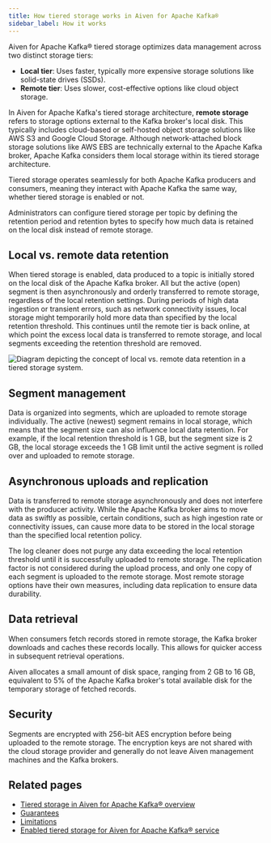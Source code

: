 ```yaml
---
title: How tiered storage works in Aiven for Apache Kafka®
sidebar_label: How it works
---
```


Aiven for Apache Kafka® tiered storage optimizes data management across two distinct storage tiers:

- **Local tier**: Uses faster, typically more expensive storage solutions
  like solid-state drives (SSDs).
- **Remote tier**: Uses slower, cost-effective options like cloud object storage.

In Aiven for Apache Kafka's tiered storage architecture, **remote storage** refers to
storage options external to the Kafka broker's
local disk. This typically includes cloud-based or self-hosted object
storage solutions like AWS S3 and Google Cloud Storage. Although
network-attached block storage solutions like AWS EBS are technically
external to the Apache Kafka broker, Apache Kafka considers them local storage
within its tiered storage architecture.

Tiered storage operates seamlessly for both Apache Kafka producers and consumers,
meaning they interact with Apache Kafka the same way, whether tiered storage is
enabled or not.

Administrators can configure tiered storage per topic by defining the
retention period and retention bytes to specify how much data is retained on the local
disk instead of remote storage.

## Local vs. remote data retention

When tiered storage is enabled, data produced to a topic is initially stored on the
local disk of the Apache Kafka broker. All but the active (open) segment is then
asynchronously and orderly transferred to remote storage, regardless of the
local retention settings.
During periods of high data ingestion or transient errors, such as network connectivity
issues, local storage might temporarily hold more data than specified by the local
retention threshold. This continues until the remote tier is back online, at which
point the excess local data is transferred to remote storage, and local segments
exceeding the retention threshold are removed.

![Diagram depicting the concept of local vs. remote data retention in a tiered storage system.](/images/content/products/kafka/tiered-storage/data-retention.png)

## Segment management

Data is organized into segments, which are uploaded to remote storage
individually. The active (newest) segment remains in local storage,
which means that the segment size can also influence local data
retention. For example, if the local retention threshold is 1 GB, but the segment size
is 2 GB, the local storage exceeds the 1 GB limit until the active segment is rolled
over and uploaded to remote storage.

## Asynchronous uploads and replication

Data is transferred to remote storage asynchronously and does not
interfere with the producer activity. While the Apache Kafka broker aims to
move data as swiftly as possible, certain conditions, such as high
ingestion rate or connectivity issues, can cause more data to be stored
in the local storage than the specified local retention policy.

The log cleaner does not purge any data exceeding the local retention threshold until
it is successfully uploaded to remote storage. The replication factor is not considered
during the upload process, and only one copy of each segment is uploaded to the remote
storage. Most remote storage options have their own measures, including data
replication to ensure data durability.

## Data retrieval

When consumers fetch records stored in remote storage, the Kafka broker
downloads and caches these records locally. This allows for quicker
access in subsequent retrieval operations.

Aiven allocates a small amount of disk space, ranging from 2 GB to 16 GB,
equivalent to 5% of the Apache Kafka broker's total available disk for the
temporary storage of fetched records.

## Security

Segments are encrypted with 256-bit AES encryption before being uploaded
to the remote storage. The encryption keys are not shared with the cloud
storage provider and generally do not leave Aiven management machines
and the Kafka brokers.

## Related pages

-   [Tiered storage in Aiven for Apache Kafka® overview](/docs/products/kafka/concepts/kafka-tiered-storage)
-   [Guarantees](/docs/products/kafka/concepts/tiered-storage-guarantees)
-   [Limitations](/docs/products/kafka/concepts/tiered-storage-limitations)
-   [Enabled tiered storage for Aiven for Apache Kafka® service](/docs/products/kafka/howto/enable-kafka-tiered-storage)
